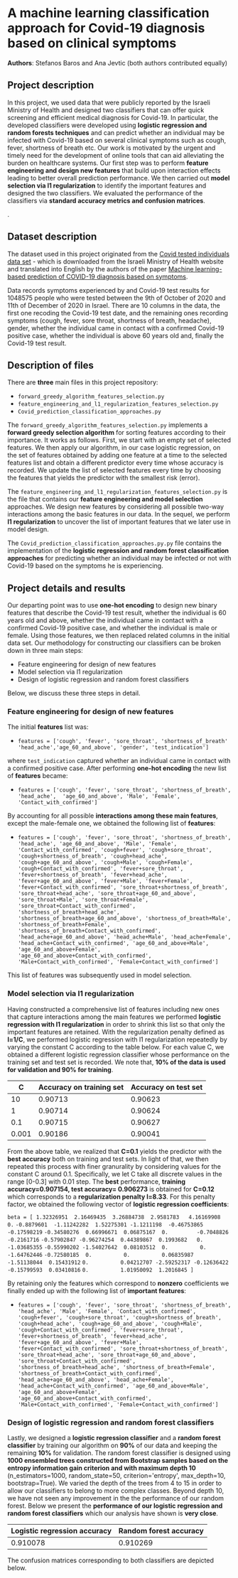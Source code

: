 # A machine learning classification approach for Covid-19 diagnosis based on clinical symptoms

**Authors**: Stefanos Baros and Ana Jevtic (both authors contributed equally)

## Project description

In this project, we used data that were publicly reported by the Israeli Ministry of Health and designed two classifiers that can offer quick screening and efficient medical diagnosis for Covid-19. In particular, the developed classifiers were developed using **logistic regression and random forests techniques** and can predict whether an individual may be infected with Covid-19 based on several clinical symptoms such as cough, fever, shortness of breath etc. Our work is motivated by the urgent and timely need for the development of online tools that can aid alleviating the burden on healthcare systems. Our first step was to perform **feature engineering and design new features** that build upon interaction effects leading to better overall prediction performance. We then carried out **model selection via l1 regularization** to identify the important features and designed the two classifiers. We evaluated the performance of the classifiers via **standard accuracy metrics and confusion matrices**.

. 

## Dataset description

The dataset used in this project originated from the [Covid tested individuals data set](https://github.com/nshomron/covidpred/tree/master/data) - which is downloaded from the Israeli Ministry of Health website and translated into English by the authors of the paper [Machine learning-based prediction of COVID-19 diagnosis based on symptoms](https://www.nature.com/articles/s41746-020-00372-6).

Data records symptoms experienced by and Covid-19 test results for 1048575 people who were tested between the 9th of October of 2020 and 11th of December of 2020 in Israel. There are 10 columns in the data, the first one recoding the Covid-19 test date, and the remaining ones recording symptoms (cough, fever, sore throat, shortness of breath, headache), gender, whether the individual came in contact with a confirmed Covid-19 positive case, whether the individual is above 60 years old and, finally the Covid-19 test result.



## Description of files

There are **three** main files in this project repository:

- `forward_greedy_algorithm_features_selection.py`
- `feature_engineering_and_l1_regularization_features_selection.py`
- `Covid_prediction_classification_approaches.py`


The `forward_greedy_algorithm_features_selection.py` implements a **forward greedy selection algorithm** for sorting features according to their importance. It works as follows. First, we start with an empty set of selected features. We then apply our algorithm, in our case logistic regression, on the set of features obtained by adding one feature at a time to the selected features list and obtain a different predictor every time whose accuracy is recorded. We update the list of selected features every time by choosing the features that yields the predictor with the smallest risk (error).


The `feature_engineering_and_l1_regularization_features_selection.py` is the file that contains our **feature engineering and model selection** approaches. We design new features by considering all possible two-way interactions among the basic features in our data. In the sequel, we perform **l1 regularization** to uncover the list of important features that we later use in model design.

The `Covid_prediction_classification_approaches.py.py` file contains the implementation of the **logistic regression and random forest classification approaches** for predicting whether an individual may be infected or not with Covid-19 based on the symptoms he is experiencing.

## Project details and results
Our departing point was to use **one-hot encoding** to design new binary features that describe the Covid-19 test result, whether the individual is 60 years old and above, whether the individual came in contact with a confirmed Covid-19 positive case, and whether the individual is male or female. Using those features,  we then replaced related columns in the initial data set. Our methodology for constructing our classifiers can be broken down in three main steps:

- Feature engineering for design of new features
- Model selection via l1 regularization 
- Design of logistic regression and random forest classifiers

Below, we discuss these three steps in detail.

### Feature engineering for design of new features

The initial **features** list was:

- `features = ['cough', 'fever', 'sore_throat', 'shortness_of_breath' 'head_ache','age_60_and_above', 'gender', 'test_indication']`
            
where `test_indication` captured whether an individual came in contact with a confirmed positive case. After performing **one-hot encoding** the new list of **features** became:

- `features = ['cough', 'fever', 'sore_throat', 'shortness_of_breath', 'head_ache',  'age_60_and_above', 'Male', 'Female', 'Contact_with_confirmed']`

By accounting for all possible **interactions among these main features**, except the male-female one, we obtained the following list of **features**:

- `features = ['cough', 'fever', 'sore_throat', 'shortness_of_breath', 'head_ache', 'age_60_and_above', 'Male', 'Female', 'Contact_with_confirmed', 'cough+fever', 'cough+sore_throat', 'cough+shortness_of_breath', 'cough+head_ache', 'cough+age_60_and_above', 'cough+Male', 'cough+Female', 'cough+Contact_with_confirmed', 'fever+sore_throat', 'fever+shortness_of_breath', 'fever+head_ache', 'fever+age_60_and_above', 'fever+Male', 'fever+Female', 'fever+Contact_with_confirmed', 'sore_throat+shortness_of_breath', 'sore_throat+head_ache', 'sore_throat+age_60_and_above', 'sore_throat+Male', 'sore_throat+Female', 'sore_throat+Contact_with_confirmed', 'shortness_of_breath+head_ache', 'shortness_of_breath+age_60_and_above', 'shortness_of_breath+Male', 'shortness_of_breath+Female', 'shortness_of_breath+Contact_with_confirmed', 'head_ache+age_60_and_above', 'head_ache+Male', 'head_ache+Female', 'head_ache+Contact_with_confirmed', 'age_60_and_above+Male', 'age_60_and_above+Female', 'age_60_and_above+Contact_with_confirmed', 'Male+Contact_with_confirmed', 'Female+Contact_with_confirmed']`

This list of features was subsequently used in model selection.

### Model selection via l1 regularization

Having constructed a comprehensive list of features including new ones that capture interactions among the main features we performed **logistic regression with l1 regularization** in order to shrink this list so that only the important features are retained. With the regularization penalty defined as **l=1/C**, we performed logistic regression with l1 regularization repeatedly by varying the constant C according to the table below. For each value C, we obtained a different logistic regression classifier whose performance on the training set and test set is recorded. We note that, **10% of the data is used for validation and 90% for training**.


| C | Accuracy on training set | Accuracy on test set |
| ----------- | ----------- | ----------- | 
| 10 | 0.90713 | 0.90623 | 
| 1 | 0.90714 | 0.90624 | 
| 0.1 | 0.90715 | 0.90627| 
|  0.001 | 0.90186 | 0.90041 | 


From the above table, we realized that **C=0.1** yields the predictor with the **best accuracy** both on training and test sets. In light of that, we then repeated this process with finer granurality by considering values for the constant C around 0.1. Specifically, we let C take all discrete values in the range [0-0.3] with 0.01 step. The **best** performance, **training accuracy=0.907154, test accuracy= 0.906273** is obtained for **C=0.12** which corresponds to a **regularization penalty l=8.33**.  For this penalty factor, we obtained the following vector of **logistic regression coefficients**:

`beta = [ 1.32326951  2.16469435  3.26884738  2.9581783   4.16169908  0.`
 `-0.8879601  -1.11242282  1.52275301 -1.1211198  -0.46753865 -0.17598219`
  `-0.34580276  0.66996671  0.06875167  0.         -0.7048826  -0.2161716`
  `-0.57902847 -0.96274254  0.44389867  0.1993682   0.         -1.03685355`
  `-0.55990202 -1.54027642  0.08103512  0.          0.         -1.64762446`
  `-0.72580185  0.          0.          0.06835987 -1.51138044  0.15431912`
   `0.          0.04212707 -2.59252317 -0.12636422 -0.15799593  0.03410816`
   `0.          1.01950092  1.2016845 ]`



By retaining only the features which correspond to **nonzero** coefficients we finally ended up with the following list of **important features**:

- `features = ['cough', 'fever', 'sore_throat', 'shortness_of_breath', 'head_ache', 'Male', 'Female', 'Contact_with_confirmed', 'cough+fever', 'cough+sore_throat', 'cough+shortness_of_breath', 'cough+head_ache', 'cough+age_60_and_above', 'cough+Male', 'cough+Contact_with_confirmed', 'fever+sore_throat', 'fever+shortness_of_breath', 'fever+head_ache', 'fever+age_60_and_above', 'fever+Male', 'fever+Contact_with_confirmed', 'sore_throat+shortness_of_breath', 'sore_throat+head_ache', 'sore_throat+age_60_and_above', 'sore_throat+Contact_with_confirmed', 'shortness_of_breath+head_ache', 'shortness_of_breath+Female', 'shortness_of_breath+Contact_with_confirmed', 'head_ache+age_60_and_above', 'head_ache+Female', 'head_ache+Contact_with_confirmed', 'age_60_and_above+Male', 'age_60_and_above+Female', 'age_60_and_above+Contact_with_confirmed', 'Male+Contact_with_confirmed', 'Female+Contact_with_confirmed']`


### Design of logistic regression and random forest classifiers

Lastly, we designed a **logistic regression classifier** and a **random forest classifier** by training our algorithm on **90%** of our data and keeping the remaining **10%** for validation. The random forest classifier is designed using **1000 ensembled trees constructed from Bootstrap samples based on the entropy information gain criterion and with maximum depth 10** (n_estimators=1000, random_state=50, criterion='entropy', max_depth=10, bootstrap=True). We varied the depth of the trees from 4 to 15 in order to allow our classifiers to belong to more complex classes. Beyond depth 10, we have not seen any improvement in the the performance of our random forest. Below we present the **performance of our logistic regression and random forest classifiers** which our analysis have shown is **very close**. 

| Logistic regression accuracy | Random forest accuracy |
| ----------- | ----------- |
| 0.910078 | 0.910269|

The confusion matrices corresponding to both classifiers are depicted below.


        
